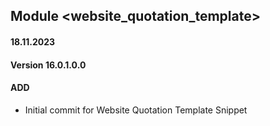## Module <website_quotation_template>

#### 18.11.2023
#### Version 16.0.1.0.0
#### ADD
- Initial commit for Website Quotation Template Snippet
